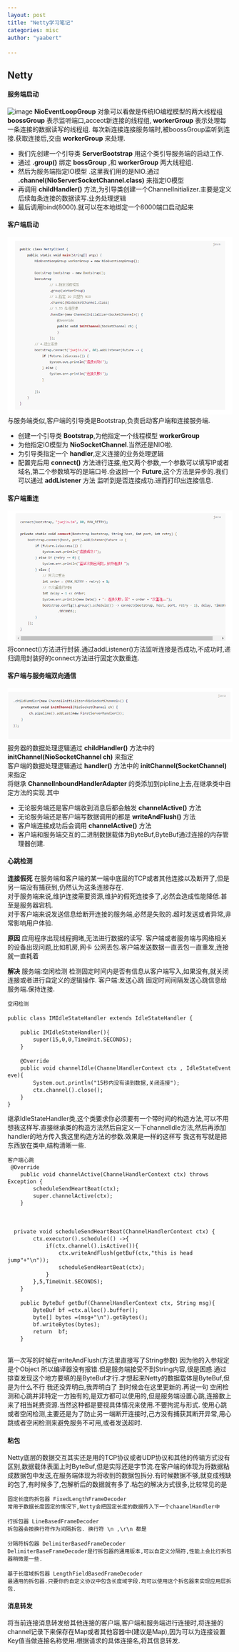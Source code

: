 ```yaml
---
layout: post
title: "Netty学习笔记"
categories: misc
author: "yaabert" 

---
```


## Netty

       
#### 服务端启动
![image](http://ww1.sinaimg.cn/large/005XOqo6ly1fz9ribkj0bj30nx0cj0t0.jpg)
__NioEventLoopGroup__ 对象可以看做是传统IO编程模型的两大线程组
__boossGroup__ 表示监听端口,acceot新连接的线程组,
__workerGroup__ 表示处理每一条连接的数据读写的线程组.
每次新连接连接服务端时,被boossGroup监听到连接.获取连接后,交由 __workerGroup__ 来处理.
* 我们先创建一个引导类 __ServerBootstrap__ 用这个类引导服务端的启动工作.
* 通过 __.group()__ 绑定 __bossGroup__ ,和 __workerGroup__ 两大线程组.
* 然后为服务端指定IO模型 .这里我们用的是NIO.通过 __.channel(NioServerSocketChannel.class)__ 来指定IO模型
* 再调用 __childHandler()__ 方法,为引导类创建一个ChannelInitializer.主要是定义后续每条连接的数据读写.业务处理逻辑
* 最后调用bind(8000).就可以在本地绑定一个8000端口启动起来


#### 客户端启动
![Alt text](https://github.com/yaabert/yaabert.github.io/blob/master/assets/photo/NettyClient.png)
与服务端类似,客户端的引导类是Bootstrap,负责启动客户端和连接服务端.
* 创建一个引导类 __Bootstrap__,为他指定一个线程模型 __workerGroup__
* 为他指定IO模型为 __NioSocketChannel__.当然还是NIO啦.
* 为引导类指定一个 __handler__,定义连接的业务处理逻辑
* 配置完后用 __connect()__ 方法进行连接,他又两个参数,一个参数可以填写IP或者域名,第二个参数填写的是端口号.会返回一个 __Future__,这个方法是异步的.我们可以通过 __addListener__ 方法 监听到是否连接成功.进而打印出连接信息.

#### 客户端重连
![Alt text](https://github.com/yaabert/yaabert.github.io/blob/master/assets/photo/NettyConnect.png)
将connect()方法进行封装.通过addListener()方法监听连接是否成功,不成功时,递归调用封装好的connect方法进行固定次数重连.

#### 客户端与服务端双向通信

![image](https://github.com/yaabert/yaabert.github.io/blob/master/assets/photo/NettyServer-Client-Talk.png)
服务器的数据处理逻辑通过 __childHandler()__ 方法中的 __initChannel(NioSocketChannel ch)__ 来指定     
客户端的数据处理逻辑通过 __handler()__ 方法中的 __initChannel(SocketChannel)__ 来指定   
将继承 __ChannelInboundHandlerAdapter__ 的类添加到pipline上去,在继承类中自定方法的实现.其中
+ 无论服务端还是客户端收到消息后都会触发 __channelActive()__ 方法
+ 无论服务端还是客户端写数据调用的都是 __writeAndFlush()__ 方法
+ 客户端连接成功后会调用 __channelActive()__ 方法
+ 客户端和服务端交互的二进制数据载体为ByteBuf,ByteBuf通过连接的内存管理器创建.

#### 心跳检测
__连接假死__
在服务端和客户端的某一端中底层的TCP或者其他连接以及断开了,但是另一端没有捕获到,仍然认为这条连接存在.      
对于服务端来说,维护连接需要资源,维护的假死连接多了,必然会造成性能降低.甚至是服务器宕机.          
对于客户端来说发送信息给断开连接的服务端,必然是失败的.超时发送或者异常,非常影响用户体验.  

__原因__
应用程序出现线程拥堵,无法进行数据的读写.
客户端或者服务端与网络相关的设备出现问题,比如机房,网卡
公网丢包.客户端发送数据一直丢包一直重发,连接就一直耗着

__解决__
服务端:空闲检测 检测固定时间内是否有信息从客户端写入,如果没有,就关闭连接或者进行自定义的逻辑操作.
客户端:发送心跳 固定时间间隔发送心跳信息给服务端.保持连接.

```
空闲检测

public class IMIdleStateHandler extends IdleStateHandler {

    public IMIdleStateHandler(){
        super(15,0,0,TimeUnit.SECONDS);
    }

    @Override
    public void channelIdle(ChannelHandlerContext ctx , IdleStateEvent eve){
        System.out.println("15秒内没有读到数据,关闭连接");
        ctx.channel().close();
    }
}
```
继承IdleStateHandler类,这个类要求你必须要有一个带时间的构造方法,可以不用想我这样写.直接继承类的构造方法然后自定义一下channelIdle方法,然后再添加handler的地方传入我这里构造方法的参数.效果是一样的这样写 我这有写就是把东西放在类中,结构清晰一些.

```
客户端心跳
 @Override
    public void channelActive(ChannelHandlerContext ctx) throws Exception {
        scheduleSendHeartBeat(ctx);
        super.channelActive(ctx);
    }



  private void scheduleSendHeartBeat(ChannelHandlerContext ctx) {
        ctx.executor().schedule(() ->{
            if(ctx.channel().isActive()){
                ctx.writeAndFlush(getBuf(ctx,"this is head jump"+"\n"));
                scheduleSendHeartBeat(ctx);
            }
        },5,TimeUnit.SECONDS);
    }
    
    public ByteBuf getBuf(ChannelHandlerContext ctx, String msg){
        ByteBuf bf =ctx.alloc().buffer();
        byte[] bytes =(msg+"\n").getBytes();
        bf.writeBytes(bytes);
        return  bf;
    }
    
```
第一次写的时候在writeAndFlush(方法里直接写了String参数) 因为他的入参规定是个Object 所以编译器没有报错.但是服务端接受不到String内容,很是困惑.通过排查发现这个地方要填的是ByteBuf才行.才想起来Netty的数据载体是ByteBuf,但是为什么不行 我还没弄明白,我弄明白了 到时候会在这里更新的.再说一句 空闲检测和心跳并非特定一方独有的,是双方都可以使用的,但是服务端设置心跳,连接数上来了相当耗费资源.当然这种都是要视具体情况来使用.不要拘泥与形式.
使用心跳或者空闲检测,主要还是为了防止另一端断开连接时,己方没有捕获其断开异常,用心跳或者空闲检测来避免服务不可用,或者发送超时.

#### 粘包

Netty底层的数据交互其实还是用的TCP协议或者UDP协议和其他的传输方式没有区别,数据载体表面上时ByteBuf,但是实际还是字节流.在客户端的体现为将数据粘成数据包中发送,在服务端体现为将收到的数据包拆分.有时候数据不够,就变成残缺的包了,有时候多了,包解析后的数据就有多了.粘包的解决方式很多,比较常见的是
```
固定长度的拆包器 FixedLengthFrameDecoder
常用于数据长度固定的情况下,Netty会把固定长度的数据传入下一个chaanelHandler中

行拆包器 LineBasedFrameDecoder
拆包器会按换行符作为间隔拆包. 换行符 \n ,\r\n 都是

分隔符拆包器 DelimiterBasedFrameDecoder
DelimiterBaseFrameDecoder是行拆包器的通用版本,可以自定义分隔符,性能上会比行拆包器稍微差一些.

基于长度域拆包器 LengthFieldBasedFrameDecoder
最通用的拆包器.只要你的自定义协议中包含长度域字段.均可以使用这个拆包器来实现应用层拆包.
```


#### 消息转发
将当前连接消息转发给其他连接的客户端,客户端和服务端进行连接时,将连接的channel记录下来保存在Map或者其他容器中(建议是Map),因为可以为连接设置Key值当做连接名称使用.根据请求的具体连接名,将其信息转发.
